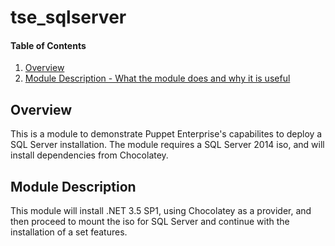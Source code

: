 # tse_sqlserver

#### Table of Contents

1. [Overview](#overview)
2. [Module Description - What the module does and why it is useful](#module-description)

## Overview

This is a module to demonstrate Puppet Enterprise's capabilites to deploy a 
SQL Server installation. The module requires a SQL Server 2014 iso, and will install
dependencies from Chocolatey.

## Module Description

This module will install .NET 3.5 SP1, using Chocolatey as a provider, and then proceed
to mount the iso for SQL Server and continue with the installation of a set features.
